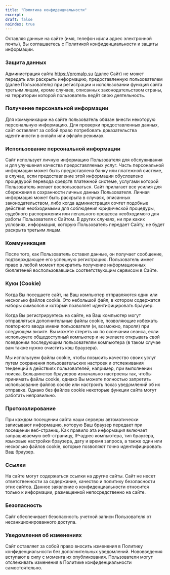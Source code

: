 ```yaml
---
title: "Политика конфиденциальности"
excerpt:
draft: false
noindex: true
---
```


Оставляя данные на сайте (имя, телефон и/или адрес электронной почты), Вы соглашаетесь с Политикой конфиденциальности и защиты информации.

### Защита данных

Администрация сайта https://promalp.su (далее Сайт) не может передать или раскрыть информацию, предоставленную пользователем (далее Пользователь) при регистрации и использовании функций сайта третьим лицам, кроме случаев, описанных законодательством страны, на территории которой пользователь ведёт свою деятельность.

### Получение персональной информации

Для коммуникации на сайте пользователь обязан внести некоторую персональную информацию. Для проверки предоставленных данных, сайт оставляет за собой право потребовать доказательства идентичности в онлайн или офлайн режимах.

### Использование персональной информации

Сайт использует личную информацию Пользователя для обслуживания и для улучшения качества предоставляемых услуг. Часть персональной информации может быть предоставлена банку или платежной системе, в случае, если предоставление этой информации обусловлено процедурой перевода средств платежной системе, услугами которой Пользователь желает воспользоваться. Сайт прилагает все усилия для сбережения в сохранности личных данных Пользователя. Личная информация может быть раскрыта в случаях, описанных законодательством, либо когда администрация сочтет подобные действия необходимыми для соблюдения юридической процедуры, судебного распоряжения или легального процесса необходимого для работы Пользователя с Сайтом. В других случаях, ни при каких условиях, информация, которую Пользователь передает Сайту, не будет раскрыта третьим лицам.

### Коммуникация

После того, как Пользователь оставил данные, он получает сообщение, подтверждающее его успешную регистрацию. Пользователь имеет право в любой момент прекратить получение информационных бюллетеней воспользовавшись соответствующим сервисом в Сайте.

### Куки (Cookie)

Когда Вы посещаете сайт, на Ваш компьютер отправляются один или несколько файлов cookie. Это небольшой файл, в котором содержатся наборы символов и который позволяет идентифицировать браузер.

Когда Вы регистрируетесь на сайте, на Ваш компьютер могут отправляться дополнительные файлы cookie, позволяющие избежать повторного ввода имени пользователя (и, возможно, пароля) при следующем визите. Вы можете стереть их по окончании сеанса, если используете общедоступный компьютер и не желаете открывать свой псевдоним последующим пользователям компьютера (в таком случае вам также нужно очистить кэш браузера).

Мы используем файлы cookie, чтобы повысить качество своих услуг путем сохранения пользовательских настроек и отслеживания тенденций в действиях пользователей, например, при выполнении поиска. Большинство браузеров изначально настроены так, чтобы принимать файлы cookie, однако Вы можете полностью запретить использование файлов cookie или настроить показ уведомлений об их отправке. Однако без файлов cookie некоторые функции сайта могут работать неправильно.

### Протоколирование

При каждом посещении сайта наши серверы автоматически записывают информацию, которую Ваш браузер передает при посещении веб-страниц. Как правило эта информация включает запрашиваемую веб-страницу, IP-адрес компьютера, тип браузера, языковые настройки браузера, дату и время запроса, а также один или несколько файлов cookie, которые позволяют точно идентифицировать Ваш браузер.

### Ссылки

На сайте могут содержаться ссылки на другие сайты. Сайт не несет ответственности за содержание, качество и политику безопасности этих сайтов. Данное заявление о конфиденциальности относится только к информации, размещенной непосредственно на сайте.

### Безопасность

Сайт обеспечивает безопасность учетной записи Пользователя от несанкционированного доступа.

### Уведомления об изменениях

Сайт оставляет за собой право вносить изменения в Политику конфиденциальности без дополнительных уведомлений. Нововведения вступают в силу с момента их опубликования. Пользователи могут отслеживать изменения в Политике конфиденциальности самостоятельно.
